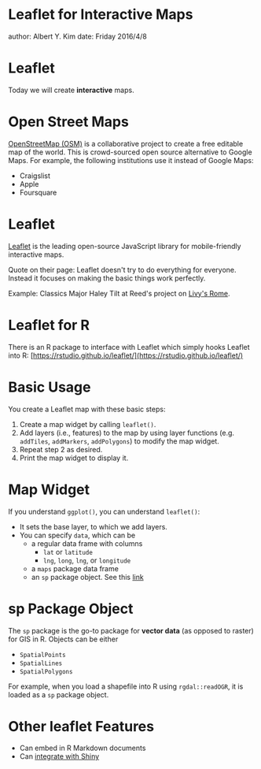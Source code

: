 Leaflet for Interactive Maps
========================================================
author: Albert Y. Kim
date: Friday 2016/4/8







Leaflet
========================================================

Today we will create **interactive** maps.





Open Street Maps
========================================================

[OpenStreetMap (OSM)](https://www.openstreetmap.org/#map=5/51.500/-0.100) is a
collaborative project to create a free editable map of the world. This is
crowd-sourced open source alternative to Google Maps. For example, the following
institutions use it instead of Google Maps:

* Craigslist
* Apple
* Foursquare





Leaflet
========================================================

[Leaflet](http://leafletjs.com/) is the leading open-source JavaScript library
for mobile-friendly interactive maps.

Quote on their page: Leaflet doesn't try to do everything for everyone. Instead
it focuses on making the basic things work perfectly.

Example: Classics Major Haley Tilt at Reed's project on [Livy's
Rome](http://livy.sds.reed.edu/map).





Leaflet for R
========================================================

There is an R package to interface with Leaflet which simply hooks Leaflet into
R: [https://rstudio.github.io/leaflet/](https://rstudio.github.io/leaflet/)





Basic Usage
========================================================

You create a Leaflet map with these basic steps:

1. Create a map widget by calling `leaflet()`.
1. Add layers (i.e., features) to the map by using layer functions (e.g.
`addTiles`, `addMarkers`, `addPolygons`) to modify the map widget.
1. Repeat step 2 as desired.
1. Print the map widget to display it.





Map Widget
========================================================

If you understand `ggplot()`, you can understand `leaflet()`:

* It sets the base layer, to which we add layers.
* You can specify `data`, which can be
    + a regular data frame with columns
        + `lat` or `latitude`
        + `lng`, `long`, `lng`, or `longitude`
    + a `maps` package data frame
    + an `sp` package object. See this [link](https://rstudio.github.io/leaflet/shapes.html)





sp Package Object
========================================================

The `sp` package is the go-to package for **vector data** (as opposed to raster)
for GIS in R.  Objects can be either

* `SpatialPoints`
* `SpatialLines`
* `SpatialPolygons`

For example, when you load a shapefile into R using `rgdal::readOGR`, it is loaded
as a `sp` package object.





Other leaflet Features
========================================================

* Can embed in R Markdown documents
* Can [integrate with Shiny](https://rstudio.github.io/leaflet/shiny.html)





